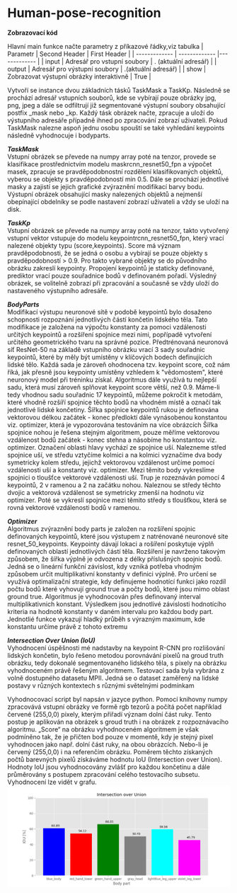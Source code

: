 # Human-pose-recognition
	
  ****Zobrazovací kód****
  
  Hlavní main funkce načte parametry z příkazové řádky,viz tabulka
| Parametr  | Second Header | First Header  |
| ------------- | ------------- |------------- |
| input | Adresář pro vstupní soubory  |  . (aktuální adresář) |
| output  | Adresář pro výstupní soubory  | .(aktuální adresář)  | 
| show  | Zobrazovat výstupní obrázky interaktivně   | True | 

Vytvoří se instance dvou základních tásků TaskMask a TaskKp. Následně se prochází adresář vstupních souborů, kde se vybírají pouze obrázky jpg, png, jpeg a dále se odfiltrují již segmentované výstupní soubory obsahující postfix _mask nebo _kp. Každý tásk obrázek načte, zpracuje a uloží do výstupního adresáře případně ihned po zpracování zobrazí uživateli. Pokud TaskMask nalezne aspoň jednu osobu spouští se také vyhledání keypoints následně vyhodnocuje i bodyparts. 

***TaskMask***  
Vstupní obrázek se převede na numpy array poté na tenzor, provede se klasifikace prostřednictvím modelu maskrcnn_resnet50_fpn a výpočet masek, zpracuje se pravděpodobnostní rozdělení klasifikovaných objektů, vyberou se objekty s pravděpodobností min 0.5. Dále se prochází jednotlivé masky a zajistí se jejich grafické zvýraznění modifikací barvy bodu. Výstupní obrázek obsahující masky nalezených objektů a nejmenší obepínající obdelníky se podle nastavení zobrazí uživateli a vždy se uloží na disk. 

***TaskKp***   
Vstupní obrázek se převede na numpy array poté na tenzor, takto vytvořený vstupní vektor vstupuje do modelu keypointrcnn_resnet50_fpn, který vrací nalezené objekty typu (score,keypoints). Score má význam pravděpodobnosti, že se jedná o osobu a vybírají se pouze objekty s pravděpodobností > 0.9. Pro takto vybrané objekty se do původního obrázku zakreslí keypointy. Propojení keypointů je staticky definované, prediktor vrací pouze souřadnice bodů v definovaném pořadí. Výsledný obrázek, se volitelně zobrazí při zpracování a současně se vždy uloží do nastaveného výstupního adresáře. 

***BodyParts***   
Modifikací výstupu neuronové sítě v podobě keypointů bylo dosaženo schopnosti rozpoznání jednotlivých částí končetin lidského těla. Tato modifikace je založena na výpočtu konstanty za pomoci vzdálenosti určitých keypointů a rozšíření spojnice mezi nimi, popřípadě vytvoření určitého geometrického tvaru na správné pozice.
Předtrénovaná neuronová síť ResNet-50 na základě vstupního obrázku vrací 3 sady souřadnic keypointů, které by měly být umístěny v klíčových bodech definujících lidské tělo. Každá sada je zároveň ohodnocena tzv. keypoint score, což nám říká, jak přesně jsou keypointy umístěny vzhledem k "vědomostem", které neuronový model při tréninku získal. Algoritmus dále využívá tu nejlepší sadu, která musí zároveň splňovat keypoint score větší, než 0.9.
 Máme-li tedy vhodnou sadu souřadnic 17 keypointů, můžeme pokročit k metodám, které vhodně rozšíří spojnice těchto bodů na vhodném místě a označí tak jednotlivé lidské končetiny.
 Šířka spojnice keypointů rukou je definována vektorovou délkou začátek - konec předloktí  dále vynásobenou konstantou viz. optimizer, která je vypozorována testováním na více obrázcích
 Šířka spojnice nohou je řešena stejným algoritmem, pouze měříme vektorovou vzdálenost bodů začátek - konec stehna a násobíme ho konstantou viz. optimizer.
 Označení oblasti hlavy vychází ze spojnice uší. Nalezneme střed spojnice uší, ve středu vztyčíme kolmici a na kolmici vyznačíme dva body symetricky kolem středu, jejichž vektorovou vzdálenost určíme pomocí vzdálenosti uší a konstanty viz. optimizer. Mezi těmito body vykreslíme spojnici o tloušťce  vektorové vzdálenosti uší.
Trup je rozeznáván pomocí 4 keypointů, 2 v ramenou a 2 na začátku nohou. Naleznou se středy těchto dvojic a vektorová vzdálenost se symetricky zmenší na hodnotu viz optimizer. Poté se vykreslí spojnice mezi těmito středy s tloušťkou, která se rovná vektorové vzdálenosti bodů v ramenou.

***Optimizer***   
Algoritmus zvýraznění body parts je založen na rozšíření spojnic definovaných keypointů, které jsou výstupem z natrénované neuronové site resnet_50_keypoints. Keypointy dávají lokaci a rošíření poskytuje výplň definovaných  oblastí jednotlivých částí těla.  Rozšíření je navrženo takovým způsobem, že šířka výplně je odvozena z délky příslušných spojnic bodů. Jedná se o lineární funkční závislost, kdy vzniká potřeba vhodným způsobem určit multiplikativní konstanty v definici výplně. Pro určení se využívá optimalizační strategie, kdy definujeme hodnotící funkci jako rozdíl počtu bodů které vyhovují ground true a počty bodů, které jsou mimo oblast ground true.  Algoritmus je vyhodnocován přes definovaný interval multiplikativnich konstant. Výsledkem jsou jednotlivé závislosti hodnotícího kriteria na hodnotě konstanty v daném intervalu pro každou body part. Jednotlié funkce vykazují hladký průběh s výrazným maximum, kde  konstantu určíme právě z tohoto extremu

***Intersection Over Union (IoU)***  
Vyhodnocení úspěšnosti mé nadstavby na keypoint R-CNN pro rozlišování lidských končetin, bylo řešeno metodou porovnávání pixelů na groud truth obrázku, tedy dokonalé segmentovaného lidského těla, s pixely na obrázku vyhodnoceném právě řešeným algoritmem.
Testovací sada byla vybrána z volně dostupného datasetu MPII. Jedná se o dataset zaměřený na lidské postavy v různých kontextech s různými světelnými podmínkam  

Vyhodnocovací script byl napsán v jazyce python. Pomocí knihovny numpy zpracovává vstupní obrázky ve formě rgb tezorů a počítá počet například červené (255,0,0) pixely, kterým přiřadí význam dolní část ruky. Tento postup je aplikován na obrázek s groud truth i na obrázek z rozpoznávacího algoritmu.
„Score“ na obrázku vyhodnoceném algoritmem je však podmíněno tak, že je přičten bod pouze v momentě, kdy je stejný pixel vyhodnocen jako např. dolní část ruky, na obou obrázcích. Nebo-li je červený (255,0,0) i na referenčím obrázku.
Poměrem těchto získaných počtů barevných pixelů získáváme hodnotu IoU (Intersection over Union).  Hodnoty IoU jsou vyhodnocovány zvlášť pro každou končetinu a dále průměrovány s postupem zpracování celého testovacího subsetu. Vyhodnocení lze vidět v grafu.
![Iou](IoU.png)


